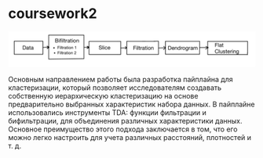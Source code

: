 # coursework2
![Пайплайн кластеризации](Pipeline.jpeg)

Основным направлением работы была разработка пайплайна для кластеризации, который позволяет исследователям создавать собственную иерархическую кластеризацию на основе предварительно выбранных характеристик набора данных. В пайплайне использовались инструменты TDA: функции фильтрации и бифильтрации, для объединения различных характеристики данных. Основное преимущество этого подхода заключается в том, что его можно легко настроить для учета различных расстояний, плотностей и т. д. 